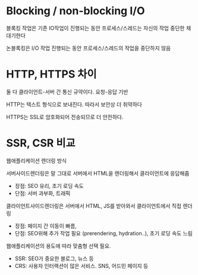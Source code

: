 # Blocking / non-blocking I/O

블록킹 작업은 기존 IO작업이 진행되는 동안 프로세스/스레드는 자신의 작업 중단한 채 대기한다

논블록킹은 I/O 작업 진행되는 동안 프로세스/스레드의 작업을 중단하지 않음

# HTTP, HTTPS 차이

둘 다 클라이언트-서버 간 통신 규약이다. 요청-응답 기반

HTTP는 텍스트 형식으로 보내진다. 따라서 보안상 더 취약하다

HTTPS는 SSL로 암호화되어 전송되므로 더 안전하다.

# SSR, CSR 비교

웹애플리케이션 렌더링 방식

서버사이드렌더링은 말 그대로 서버에서 HTML을 렌더링해서 클라이언트에 응답해줌
- 장점: SEO 유리, 초기 로딩 속도 
- 단점: 서버 과부화, 트래픽

클라이언트사이드렌더링은 서버에서 HTML, JS를 받아와서 클라이언트에서 직접 렌더링
- 장점: 페이지 간 이동이 빠름, 
- 단점: SEO위해 추가 작업 필요 (prerendering, hydration..), 초기 로딩 속도 느림

웹애플리케이션의 용도에 따라 맞춤형 선택 필요.

- SSR: SEO가 중요한 블로그, 뉴스 등
- CRS: 사용자 인터랙션이 많은 서비스. SNS, 어드민 페이지 등
